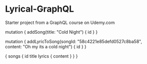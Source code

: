 # Lyrical-GraphQL
Starter project from a GraphQL course on Udemy.com

mutation {
  addSong(title: "Cold Night") {
    id
  }
}

mutation {
  addLyricToSong(songId: "58c4221e85defd0527c8ba58", content: "Oh my its a cold night") {
    id
  }
}

{
  songs {
    id
    title
    lyrics {
      content
    }
  }
}
